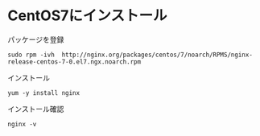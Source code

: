 # CentOS7にインストール

パッケージを登録
```
sudo rpm -ivh  http://nginx.org/packages/centos/7/noarch/RPMS/nginx-release-centos-7-0.el7.ngx.noarch.rpm
```

インストール
```
yum -y install nginx
```

インストール確認
```
nginx -v
```